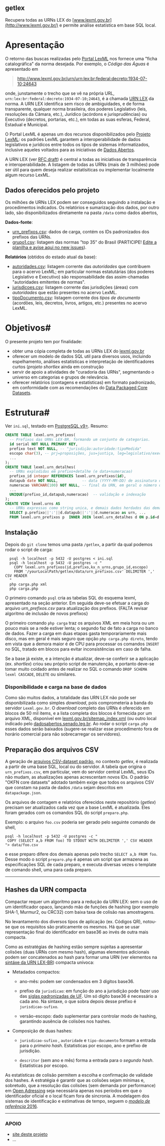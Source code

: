 getlex
------
Recupera todas as URNs LEX do [www.lexml.gov.br](http://www.lexml.gov.br/) e permite análise estatística em base SQL local.

# Apresentação #
O retorno das buscas realizadas pelo  [Portal LexML](http://www.lexml.gov.br/) nos fornece uma "ficha catalográfica" da norma desejada. Por exemplo, o *Código das Águas* é apresentado em 

> http://www.lexml.gov.br/urn/urn:lex:br:federal:decreto:1934-07-10;24643

onde, junstamente o trecho que se vê na própria URL, `urn:lex:br:federal:decreto:1934-07-10;24643`, é a chamada [URN LEX](https://pt.wikipedia.org/wiki/Lex_(URN)) da norma. A URN LEX identifica sem risco de ambiguidades, e de forma transparente, qualquer norma brasileira, dos poderes Legislativo (leis, resoluções da Câmara, etc.), Jurídico (acórdons e jurisprudências) ou Executivo (decretos, portarias, etc.), em todas as suas esferas, Federal, Estadual e Municipal.

O Portal LexML é apenas um dos recursos disponibilizados pelo [Projeto LexML](http://projeto.lexml.gov.br/): os padrões LexML garantem a interoperabilidade de dados legislativos e jurídicos entre todos os tipos de sistemas informatizados, inclusive aqueles voltados para as iniciativas de  [Dados Abertos](http://dados.gov.br/dados-abertos/).

A URN LEX (ver [RFC draft](https://datatracker.ietf.org/doc/draft-spinosa-urn-lex/)) é central a todas as iniciativas de transparência e interoperabilidade. A listagem de todas as URNs (mais de 3 milhões) pode ser útil para quem deseja realizar estatísiticas ou implementar localmente algum recurso LexML.

## Dados oferecidos pelo projeto
Os milhões de URNs LEX podem ser conseguidos seguindo a instalação e procedimentos indicados. Os relatórios e sumarização dos dados, por outro lado, são disponibilizados diretamente na pasta `/data` como dados abertos,

**Dados-fonte**:

 * [urn_prefixos.csv](https://github.com/ppKrauss/getlex/blob/master/data/urn_prefixos.csv): dados de carga, contém os IDs padronizados dos prefixos das URNs.
 * [grupo1.csv](https://github.com/ppKrauss/getlex/blob/master/data/grupo1.csv): listagem das normas "top 35" do Brasil (PARTICIPE! [Edite a planilha e avise aqui no new issues](https://docs.google.com/spreadsheets/d/1_8pmaPkmnPc-EnKFCPbT_YkiaON1nXZFO2i3ITrqog8/edit?usp=sharing)).

**Relatórios** (obtidos do estado atual da base):
 * [autoridades.csv](https://github.com/ppKrauss/getlex/blob/master/data/autoridades.csv): listagem corrente das *autoridades* que contribuem para o acervo LexML; em particular normas estatutárias (dos poderes Legislativo e Executivo) são responsabilidade das assim-chamadas "autoridades emitentes de normas".
 * [jurisdicoes.csv](https://github.com/ppKrauss/getlex/blob/master/data/jurisdicoes.csv): listagem corrente das jurisdições (áreas) com *autoridades* que estão presentes no acervo LexML.
 * [tipoDocumento.csv](https://github.com/ppKrauss/getlex/blob/master/data/tipoDocumento.csv): listagem corrente dos *tipos de documento* (acordões, leis, decretos, livros, artigos, etc.) presentes no acervo LexML.

# Objetivos#
O presente projeto tem por finalidade:
 * obter uma cópia completa de todas as URNs LEX do [lexml.gov.br](http://lexml.gov.br)
 * oferecer um modelo de dados SQL util para diversos usos, incluindo espelhamento, análises estatísticas e interpretação de identificadores curtos (*projeto shortlex* ainda em construção
 * servir de apoio a atividades de "curadoria das URNs", segmentando o universo em categorias e grupos de relevância.
 * oferecer relatórios (contagens e estatísticas) em formato padronizado, em conformidade com as recomendações do [Data Packaged Core Datasets](https://github.com/datasets).

# Estrutura#
Ver `ini.sql`, testado em [PostgreSQL v9+](http://www.postgresql.org/). Resumo:

```sql
CREATE TABLE lexml.urn_prefixos(
  -- Prefixos das URNs LEX-BR, formando um conjunto de categorias.
  id serial NOT NULL PRIMARY KEY,
  prefixo text NOT NULL, -- "jurisdição:autoridade:tipoMedida"
  escopo char(3), -- prj=proposições, jus=justiça, leg=legislativo/exec, bib=bibliotecas
  ...
);
CREATE TABLE lexml.urn_detalhes(
  -- URNs explodidas em prefixo+detalhe (e data+numeracao)
  prefixo_id integer REFERENCES lexml.urn_prefixos(id),
  datapub date NOT NULL,           -- data (YYYY-MM-DD) de assinatura ou de publicação
  numeracao VARCHAR(100) NOT NULL, -- final da URN, em geral o número ou código da norma
  ...
  UNIQUE(prefixo_id,datapub,numeracao)  -- validação e indexação
);
CREATE VIEW lexml.urns AS
  -- URNs expressas como string unica, e demais dados herdados das demais tabelas.
  SELECT p.prefixo||':'||d.datapub||':'||d.numeracao as urn, ... 
  FROM lexml.urn_prefixos p  INNER JOIN lexml.urn_detalhes d ON p.id=d.prefixo_id;
```

## Instalação
Depois do `git clone` temos uma pasta `/getlex`, a partir da qual podemos rodar o script de carga:
```shel
  psql -h localhost -p 5432 -U postgres < ini.sql
  psql -h localhost -p 5432 -U postgres -c "
    COPY lexml.urn_prefixos(id,prefixo,kx_n_urns,grupo_id,escopo) 
    FROM '/yourLocalPath/getlex/data/urn_prefixos.csv' DELIMITER ',' CSV HEADER
  "
  php carga.php xml
  php carga.php
```

O primeiro comando `psql` cria as tabelas SQL do esquema lexml, apresentado na seção anterior. Em seguida deve-se efetuar a carga do arquivo *urn_prefixos.csv* para atualização dos prefixos. {FALTA revisar algoritmo de inclusão de novos prefixos}

O primeiro comando `php carga` traz os arquivos XML em meia hora ou um pouco mais se a rede estiver lenta; o segundo faz de fato a carga no banco de dados. Fazer a carga em duas etapas gasta temporariamente mais disco, mas em geral é mais seguro que opção `php carga.php direto`, tendo em vista que a demora maior é de CPU para processar os comandos `INSERT` no SQL, tratado em blocos para evitar inconsistências em caso de falha.

Se a base já existe, e a intenção é atualizar, deve-se conferir se a aplicação (ex. *shortlex*) criou seu próprio script de manutenção, e portanto deve-se tomar muito coidado antes de realizar no SQL o comando `DROP SCHEMA lexml CASCADE`, `DELETE` ou similares.

### Disponibilidade e carga na base de dados
Como são muitos dados, a totalidade das URN LEX não pode ser disponibilizada como simples *download*, pois comprometeria a banda do servidor `Lexml.gov.br`. O *download* completo das URNs é oferecido em blocos de 50 mil items, e a lista completa dos blocos é fornecida por um arquivo XML, disponível em [lexml.gov.br/sitemap_index.xml](http://www.lexml.gov.br/sitemap_index.xml) (ou outro local indicado pelo [dadosabertos.senado.leg.br](http://dadosabertos.senado.leg.br/). Ao rodar o script `carga.php` esses dados serão baixados (sugere-se realizar esse procedimento fora de horário comercial para não sobrecarregar os servidores).

## Preparação dos arquivos CSV
A geração de [arquivos CSV-dataset padrão](https://github.com/datasets), no contexto *getlex*, é realizada a partir de uma base SQL, local ou do servidor. A tabela que origina o `urn_prefixos.csv`, em particular, vem do servidor central LexML, seus IDs não mudam, as atualizações apenas acrescentam novos IDs. O padrão "OKFN core datasets" adotado também exige que todos os arquivos CSV que constam na pasta de dados `/data` sejam descritos em `datapackage.json`.

Os arquivos de contagem e relatórios oferecidos neste repositório (*getlex*) precisam ser atualizados cada vez que a base LexML é atualizada. Eles foram gerados com os comandos SQL do script `preparo.php`.

Exemplo: o arquivo `foo.csv` poderia ser gerado pelo seguinte comando de shell,
```shell
psql -h localhost -p 5432 -U postgres -c "
 COPY (SELECT a,b FROM foo) TO STDOUT WITH DELIMITER ',' CSV HEADER
"> data/foo.csv
```
e esse preparo difere dos demais apenas pelo trecho `SELECT a,b FROM foo`. Desse modo o script  `preparo.php` é apenas um script que armazena as especificações SQL de cada preparo, e executa diversas vezes o template de comando shell, uma para cada preparo.
<!--
ou ainda com `\copy (...) TO '/tmp/test.csv' WITH ...` (o PHP também oferece [pg_copy_to](http://php.net/manual/en/function.pg-copy-to.php)), mas a chamada `psql` no termial (*client*) das versões novas (v9+) vem munidas do STDIN/STDOUT.
-->

----

## Hashes da URN compacta

Compactar requer um algoritmo para a redução da URN LEX: sem o uso de um identificador opaco, lançando mão de funções de hashing (por exemplo SHA-1, Murmur2, ou CRC32) com baixa taxa de colisão nas amostragens. 

No levantamento dos diversos tipos de aplicação (ex. Códigos QR), notou-se que os requisitos são praticamente os mesmos. Há que se usar representação final do identificador em  base36 ao invés de outra mais compacta.

Como as estratégias de hashing estão sempre sujeitas a apresentar colisões (duas URNs com mesmo hash), algumas elementos adicionais podem ser concatenados ao hash para formar uma URN  (ver elementos na [sintáxe da URN LEX-BR](http://okfn-brasil.github.io/getlex/docs/LexMLbr-Parte2-URN-AnexoA.xhtml)) compacta unívoca:


* Metadados compactos:

  * ano-mês: podem ser condensados em 3 dígitos base36.

  * prefixo da `jurisdicao`: em função do ano a jurisdição pode fazer uso das [siglas padronizadas de UF](https://github.com/okfn-brasil/getlex/blob/master/data/ISO-3166-2-BR.csv). Um só dígito base36 é necessário a cada ano. Na sintaxe, o que sobra depois desse prefixo é `jurisdicao-sufixo`.

  * versão-escopo: dado suplementar para controlar modo de hashing, garantindo ausência de colisões nos hashes.

* Composição de duas hashes:

  * `jurisdicao-sufixo` , `autoridade` e `tipo-documento` formam a entrada para o *primeiro hash*. Estatisticas por escopo, ano e prefixo de jurisdição.

  * `descritor` (sem ano e mês) forma a entrada para o *segundo hash*. Estatisticas por escopo.

As estatísticas de colisão permitem a escolha e confirmação de validade dos hashes. A estratégia é garantir que as colisões sejam mínimas e, sobretudo, que a resolução das colisões (sem demanda por performance) em [Open Adressing](https://www.wikidata.org/wiki/Q7096315) seja necessária apenas nos períodos em que o identificador oficial e o local ficam fora de sincronia. A modelagem dos sistemas de identificação e estimativas de tempo, seguem o [_modelo de referência_ 2016](https://doi.org/10.5281/zenodo.159004).

-----

### APOIO

* [site deste projeto](http://okfn-brasil.github.io/getlex)
* ...


